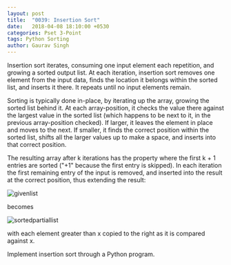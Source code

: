 ```yaml
---
layout: post
title:  "0039: Insertion Sort"
date:   2018-04-08 18:10:00 +0530
categories: Pset 3-Point
tags: Python Sorting
author: Gaurav Singh
---
```

Insertion sort iterates, consuming one input element each repetition, and growing a sorted output list. At each iteration, insertion sort removes one element from the input data, finds the location it belongs within the sorted list, and inserts it there. It repeats until no input elements remain.

Sorting is typically done in-place, by iterating up the array, growing the sorted list behind it. At each array-position, it checks the value there against the largest value in the sorted list (which happens to be next to it, in the previous array-position checked). If larger, it leaves the element in place and moves to the next. If smaller, it finds the correct position within the sorted list, shifts all the larger values up to make a space, and inserts into that correct position.

The resulting array after k iterations has the property where the first k + 1 entries are sorted ("+1" because the first entry is skipped). In each iteration the first remaining entry of the input is removed, and inserted into the result at the correct position, thus extending the result:

![givenlist](https://upload.wikimedia.org/wikipedia/commons/3/32/Insertionsort-before.png)

becomes

![sortedpartiallist](https://upload.wikimedia.org/wikipedia/commons/d/d9/Insertionsort-after.png)

with each element greater than x copied to the right as it is compared against x.

Implement insertion sort through a Python program.
